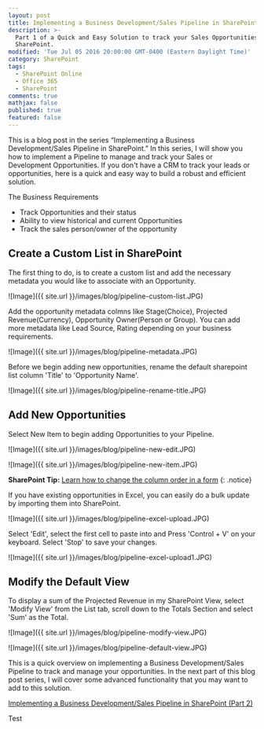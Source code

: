 ```yaml
---
layout: post
title: Implementing a Business Development/Sales Pipeline in SharePoint (Part 1)
description: >-
  Part 1 of a Quick and Easy Solution to track your Sales Opportunities in
  SharePoint.
modified: 'Tue Jul 05 2016 20:00:00 GMT-0400 (Eastern Daylight Time)'
category: SharePoint
tags:
  - SharePoint Online
  - Office 365
  - SharePoint
comments: true
mathjax: false
published: true
featured: false
---
```


This is a blog post in the series “Implementing a Business Development/Sales Pipeline in SharePoint.”  In this series, I will show you how to implement a Pipeline to manage and track your Sales or Development Opportunities.
If you don't have a CRM to track your leads or opportunities, here is a quick and easy way to build a robust and efficient solution.

The Business Requirements

- Track Opportunities and their status
- Ability to view historical and current Opportunities
- Track the sales person/owner of the opportunity

## Create a Custom List in SharePoint

The first thing to do, is to create a custom list and add the necessary metadata you would like to associate with an Opportunity.

![Image]({{ site.url }}/images/blog/pipeline-custom-list.JPG)

Add the opportunity metadata colmns like Stage(Choice), Projected Revenue(Currency), Opportunity Owner(Person or Group). You can add more metadata like Lead Source, Rating depending on your business requirements.

![Image]({{ site.url }}/images/blog/pipeline-metadata.JPG)

Before we begin adding new opportunities, rename the default sharepoint list column 'Title' to 'Opportunity Name'.

![Image]({{ site.url }}/images/blog/pipeline-rename-title.JPG)

## Add New Opportunities

Select New Item to begin adding Opportunities to your Pipeline.

![Image]({{ site.url }}/images/blog/pipeline-new-edit.JPG)

![Image]({{ site.url }}/images/blog/pipeline-new-item.JPG) 


**SharePoint Tip:** <a target="_blank" href="{{ site.url }}/sharepoint/sharepoint-tip-column-order">Learn how to change the column order in a form</a>
{: .notice}


If you have existing opportunities in Excel, you can easily do a bulk update by importing them into SharePoint.

![Image]({{ site.url }}/images/blog/pipeline-excel-upload.JPG)

Select 'Edit', select the first cell to paste into and Press 'Control + V' on your keyboard. Select 'Stop' to save your changes.

![Image]({{ site.url }}/images/blog/pipeline-excel-upload1.JPG)

## Modify the Default View

To display a sum of the Projected Revenue in my SharePoint View, select 'Modify View' from the List tab, scroll down to the Totals Section and select 'Sum' as the Total.

![Image]({{ site.url }}/images/blog/pipeline-modify-view.JPG)

![Image]({{ site.url }}/images/blog/pipeline-default-view.JPG)

This is a quick overview on implementing a Business Development/Sales Pipeline to track and manage your opportunities. In the next part of this blog post series, I will cover some advanced functionality that you may want to add to this solution.

<a href="{{ site.url }}/sharepoint/sharepoint-sales-pipeline-2">Implementing a Business Development/Sales Pipeline in SharePoint (Part 2)</a>

Test
